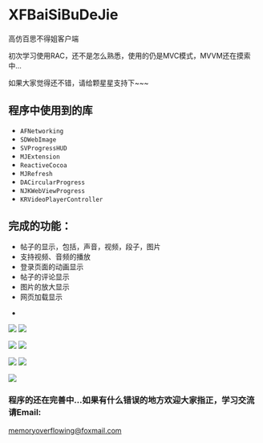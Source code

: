# XFBaiSiBuDeJie

####
高仿百思不得姐客户端

初次学习使用RAC，还不是怎么熟悉，使用的仍是MVC模式，MVVM还在摸索中...

如果大家觉得还不错，请给颗星星支持下~~~

## 程序中使用到的库
* `AFNetworking`
* `SDWebImage`
* `SVProgressHUD`
* `MJExtension`
* `ReactiveCocoa`
* `MJRefresh`
* `DACircularProgress`
* `NJKWebViewProgress`
* `KRVideoPlayerController`

## 完成的功能：

* 帖子的显示，包括，声音，视频，段子，图片
* 支持视频、音频的播放
* 登录页面的动画显示
* 帖子的评论显示
* 图片的放大显示
* 网页加载显示

-
![](http://7xoijj.com1.z0.glb.clouddn.com/baisi!!!.gif)
![](http://7xoijj.com1.z0.glb.clouddn.com/baisi%2001.png)

![](http://7xoijj.com1.z0.glb.clouddn.com/baisi%2002.png)
![](http://7xoijj.com1.z0.glb.clouddn.com/baisi%2003.png)

![](http://7xoijj.com1.z0.glb.clouddn.com/baidi%2004.png)
![](http://7xoijj.com1.z0.glb.clouddn.com/baisi%2005.png)

![](http://7xoijj.com1.z0.glb.clouddn.com/baisi%2006.png)



### 程序的还在完善中...如果有什么错误的地方欢迎大家指正，学习交流请Email:
[memoryoverflowing@foxmail.com]()